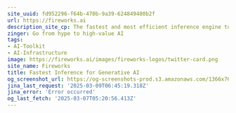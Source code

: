 ```yaml
---
site_uuid: fd952296-f64b-470b-9a39-624849480b2f
url: https://fireworks.ai
description_site_cp: The fastest and most efficient inference engine to build production-ready, compound AI systems.
zinger: Go from hype to high-value AI
tags:
- AI-Toolkit
- AI-Infrastructure
image: https://fireworks.ai/images/fireworks-logos/twitter-card.png
site_name: Fireworks
title: Fastest Inference for Generative AI
og_screenshot_url: https://og-screenshots-prod.s3.amazonaws.com/1366x768/80/false/07f61fe6dbcefc724aca7701d58868cd80c2c926fa33a35bff393838c6c7d262.jpeg
jina_last_request: '2025-03-09T06:45:19.318Z'
jina_error: 'Error occurred'
og_last_fetch: '2025-03-07T05:20:56.413Z'
---
```


